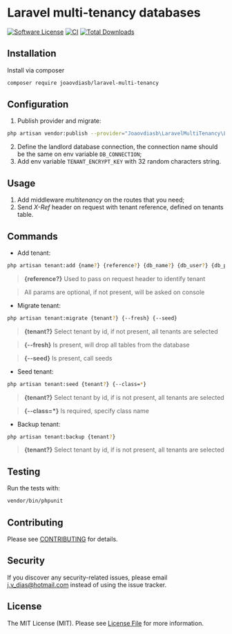 # Laravel multi-tenancy databases

[![Software License](https://img.shields.io/badge/license-MIT-brightgreen.svg?style=flat-square)](LICENSE.md)
[![CI](https://github.com/joaovdiasb/laravel-multi-tenancy/actions/workflows/run_tests.yml/badge.svg)]()
[![Total Downloads](https://img.shields.io/packagist/dt/joaovdiasb/laravel-multi-tenancy.svg?style=flat-square)](https://packagist.org/packages/joaovdiasb/laravel-multi-tenancy)


## Installation

Install via composer
```bash
composer require joaovdiasb/laravel-multi-tenancy
```


## Configuration

1. Publish provider and migrate:
```bash
php artisan vendor:publish --provider="Joaovdiasb\LaravelMultiTenancy\LaravelMultiTenancyServiceProvider" && php artisan migrate --path=./database/migrations/tenant
```
2. Define the landlord database connection, the connection name should be the same on env variable `DB_CONNECTION`;
3. Add env variable `TENANT_ENCRYPT_KEY` with 32 random characters string.


## Usage

1. Add middleware *multitenancy* on the routes that you need;
2. Send *X-Ref* header on request with tenant reference, defined on tenants table.


## Commands

- Add tenant:
```bash
php artisan tenant:add {name?} {reference?} {db_name?} {db_user?} {db_password?} {db_host?} {db_port?}
```
> **{reference?}** Used to pass on request header to identify tenant

> All params are optional, if not present, will be asked on console

- Migrate tenant:
```bash
php artisan tenant:migrate {tenant?} {--fresh} {--seed}
```
> **{tenant?}** Select tenant by id, if not present, all tenants are selected

> **{--fresh}** Is present, will drop all tables from the database

> **{--seed}** Is present, call seeds

- Seed tenant:
```bash
php artisan tenant:seed {tenant?} {--class=*}
```
> **{tenant?}** Select tenant by id, if is not present, all tenants are selected

> **{--class=*}** Is required, specify class name

- Backup tenant:
```bash
php artisan tenant:backup {tenant?}
```
> **{tenant?}** Select tenant by id, if is not present, all tenants are selected


## Testing

Run the tests with:

```bash
vendor/bin/phpunit
```


## Contributing

Please see [CONTRIBUTING](CONTRIBUTING.md) for details.


## Security

If you discover any security-related issues, please email j.v_dias@hotmail.com instead of using the issue tracker.


## License

The MIT License (MIT). Please see [License File](/LICENSE.md) for more information.
